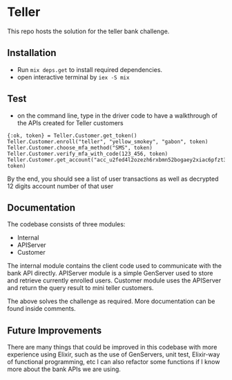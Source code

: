 # Teller

This repo hosts the solution for the teller bank challenge.

 
## Installation

- Run `mix deps.get` to install required dependencies.
- open interactive terminal by `iex -S mix`


## Test
- on the command line, type in the driver code to have a walkthrough of the APIs created for Teller customers
```
{:ok, token} = Teller.Customer.get_token()
Teller.Customer.enroll("teller", "yellow_smokey", "gabon", token)
Teller.Customer.choose_mfa_method("SMS", token)
Teller.Customer.verify_mfa_with_code(123_456, token)
Teller.Customer.get_account("acc_u2fed4l2ozezh6rxbmn52bogaey2xiac6pfzt3q", token)
```

By the end, you should see a list of user transactions as well as decrypted 12 digits account number of that user

## Documentation

The codebase consists of three modules: 
- Internal
- APIServer
- Customer

The internal module contains the client code used to communicate with the bank API directly.
APIServer module is a simple GenServer used to store and retrieve currently enrolled users.
Customer module uses the APIServer and return the query result to mini teller customers.

The above solves the challenge as required. More documentation can be found inside comments.

## Future Improvements
There are many things that could be improved in this codebase with more experience using Elixir, such as the use of GenServers, unit test, Elixir-way of functional programming, etc
I can also refactor some functions if I know more about the bank APIs we are using.



